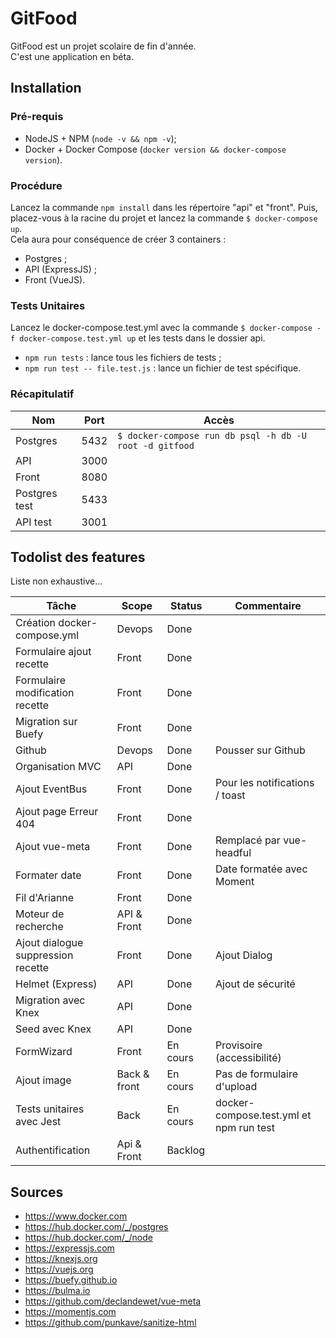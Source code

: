 # GitFood

GitFood est un projet scolaire de fin d'année.  
C'est une application en béta.

## Installation

### Pré-requis

- NodeJS + NPM  (`node -v && npm -v`);
- Docker + Docker Compose (`docker version && docker-compose version`).

### Procédure

Lancez la commande `npm install` dans les répertoire "api" et "front". Puis, placez-vous à la racine du projet et lancez la commande `$ docker-compose up`.  
Cela aura pour conséquence de créer 3 containers :

- Postgres ;
- API (ExpressJS) ;
- Front (VueJS).

### Tests Unitaires

Lancez le docker-compose.test.yml avec la commande `$ docker-compose -f docker-compose.test.yml up` et les tests dans le dossier api. 

- `npm run tests` : lance tous les fichiers de tests ;
- `npm run test -- file.test.js` : lance un fichier de test spécifique.

### Récapitulatif

| Nom | Port | Accès |
| --- | ---- | ----- |
| Postgres | 5432 | `$ docker-compose run db psql -h db -U root -d gitfood` |
| API | 3000 | |
| Front | 8080 | |
| Postgres test | 5433 | |
| API test | 3001 | |

## Todolist des features

Liste non exhaustive...

| Tâche | Scope | Status | Commentaire |
| ----- | ----- | ------ | ----------- |
| Création docker-compose.yml | Devops | Done | |
| Formulaire ajout recette | Front | Done | |
| Formulaire modification recette | Front | Done | |
| Migration sur Buefy | Front | Done | |
| Github | Devops | Done | Pousser sur Github |
| Organisation MVC | API | Done |  |
| Ajout EventBus | Front | Done | Pour les notifications / toast |
| Ajout page Erreur 404 | Front | Done |
| Ajout vue-meta | Front | Done | Remplacé par vue-headful |
| Formater date | Front | Done | Date formatée avec Moment |
| Fil d'Arianne | Front | Done |  |
| Moteur de recherche | API & Front | Done | |
| Ajout dialogue suppression recette | Front | Done | Ajout Dialog |
| Helmet (Express) | API | Done | Ajout de sécurité |
| Migration avec Knex | API | Done | |
| Seed avec Knex | API | Done | |
| FormWizard | Front | En cours | Provisoire (accessibilité) |
| Ajout image | Back & front | En cours | Pas de formulaire d'upload |
| Tests unitaires avec Jest | Back | En cours | docker-compose.test.yml et npm run test |
| Authentification | Api & Front | Backlog | |

## Sources

- https://www.docker.com
- https://hub.docker.com/_/postgres
- https://hub.docker.com/_/node
- https://expressjs.com
- https://knexjs.org
- https://vuejs.org
- https://buefy.github.io
- https://bulma.io
- https://github.com/declandewet/vue-meta
- https://momentjs.com
- https://github.com/punkave/sanitize-html